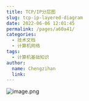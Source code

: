 ```yaml
---
title: TCP/IP分层图
slug: tcp-ip-layered-diagram
date: 2022-06-06 12:01:45
permalink: /pages/a60a41/
categories:
  - 技术文档
  - 计算机网络
tags:
  - 计算机基础知识
author: 
  name: Chengzihan
  link: 
---
```

![image.png](https://jetzihan-img.oss-cn-beijing.aliyuncs.com/blog/img/006SHRs9gy1h35glz9m3lj30v41831kx.jpg)  
